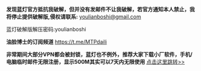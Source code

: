**发现蓝灯官方抵抗我破解，但并没有发邮件不让我破解，若官方通知本人禁止，我将停止提供破解版,侵权请联系:** youlianboshi@gmail.com

蓝灯破解版解压密码:youlianboshi

**油脸博士的订阅频道**
https://t.me/MTPdaili

**非常期间大部分VPN都会被封锁，蓝灯也不例外，推荐大家下载小厂软件，手机/电脑临时邮件无限注册，显示500M其实可以7天内无限使用**
[点击这里跳转>>](http://hato.be)
